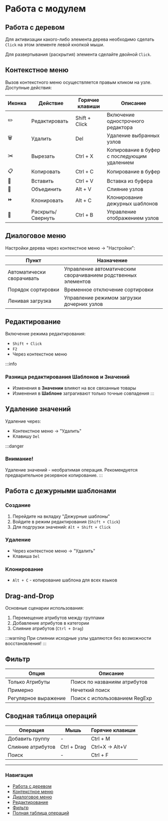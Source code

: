 # Работа с модулем

## Работа с деревом

Для активизации какого-либо элемента дерева необходимо сделать `Click` на этом элементе левой кнопкой мыши.

Для развертывания (раскрытия) элемента сделайте двойной `Click`.

## Контекстное меню

Вызов контекстного меню осуществляется правым кликом на узле. Доступные действия:

| Иконка | Действие          | Горячие клавиши | Описание                                                                 |
|--------|-------------------|-----------------|-------------------------------------------------------------------------|
| ✏️     | Редактировать     | Shift + Click   | Включение однострочного редактора                                      |
| 🗑️     | Удалить           | Del             | Удаление выбранных узлов                                               |
| ✂️     | Вырезать          | Ctrl + X        | Копирование в буфер с последующим удалением                           |
| 📋     | Копировать        | Ctrl + C        | Копирование в буфер                                                    |
| 📌     | Вставить          | Ctrl + V        | Вставка из буфера                                                      |
| 🔗     | Объединить        | Alt + V         | Слияние узлов                                                          |
| ⏩     | Клонировать       | Alt + C         | Клонирование дежурных шаблонов                                         |
| 📂     | Раскрыть/Свернуть | Ctrl + B        | Управление отображением узлов                                          |

## Диалоговое меню

Настройки дерева через контекстное меню → "Настройки":

| Пункт                  | Назначение                                                                 |
|------------------------|---------------------------------------------------------------------------|
| Автоматически сворачивать | Управление автоматическим сворачиванием родственных элементов            |
| Порядок сортировки     | Временное отключение сортировки                                           |
| Ленивая загрузка       | Управление режимом загрузки дочерних узлов                                |

## Редактирование

Включение режима редактирования:
- `Shift + Click` 
- `F2`
- Через контекстное меню

:::info
### Разница редактирования Шаблонов и Значений
- Изменения в **Значении** влияют на все связанные товары
- Изменения в **Шаблоне** затрагивают только точные совпадения
:::

## Удаление значений

Удаление через:
- Контекстное меню → "Удалить"
- Клавишу `Del`

:::danger
### Внимание!
Удаление значений - необратимая операция. Рекомендуется предварительное резервное копирование.
:::

## Работа с дежурными шаблонами

### Создание
1. Перейдите на вкладку "Дежурные шаблоны"
2. Войдите в режим редактирования (`Shift + Click`)
3. Для подгрузки значений: `Alt + Shift + Click`

### Удаление
- Через контекстное меню → "Удалить"
- Клавиша `Del`

### Клонирование
- `Alt + C` - копирование шаблона для всех языков

## Drag-and-Drop

Основные сценарии использования:
1. Перемещение атрибутов между группами
2. Добавление атрибутов в категории
3. Слияние атрибутов (`Ctrl + Drag`)

:::warning
При слиянии исходные узлы удаляются без возможности восстановления!
:::

## Фильтр



| Опция                  | Описание                                  |
|------------------------|------------------------------------------|
| Только Атрибуты        | Поиск по названиям атрибутов             |
| Примерно               | Нечеткий поиск                           |
| Регулярное выражение   | Поиск с использованием RegExp            |

## Сводная таблица операций

| Операция               | Мышь            | Горячие клавиши      |
|------------------------|-----------------|----------------------|
| Добавить группу        | -               | Ctrl + M             |
| Слияние атрибутов      | Ctrl + Drag     | Ctrl+X → Alt+V       |
| Поиск                  | -               | Ctrl + F             |

---

### Навигация
- [Работа с деревом](#using-tree)
- [Контекстное меню](#using-context-menu)
- [Диалоговое меню](#using-dialog)
- [Редактирование](#using-edit)
- [Фильтр](#using-search)
- [Полная таблица операций](#using-summary)